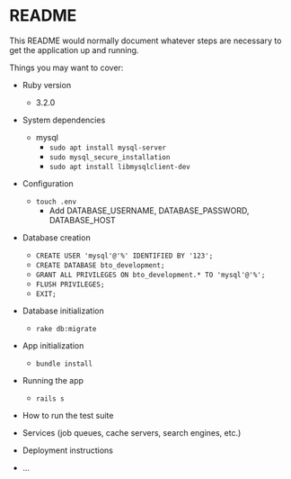 # README

This README would normally document whatever steps are necessary to get the
application up and running.

Things you may want to cover:

* Ruby version
  * 3.2.0

* System dependencies
  * mysql
    * `sudo apt install mysql-server`
    * `sudo mysql_secure_installation`
    * `sudo apt install libmysqlclient-dev`

* Configuration
  * `touch .env`
    * Add DATABASE_USERNAME, DATABASE_PASSWORD, DATABASE_HOST

* Database creation
  * `CREATE USER 'mysql'@'%' IDENTIFIED BY '123';`
  * `CREATE DATABASE bto_development;`
  * `GRANT ALL PRIVILEGES ON bto_development.* TO 'mysql'@'%';`
  * `FLUSH PRIVILEGES;`
  * `EXIT;`

* Database initialization
  * `rake db:migrate`

* App initialization
  * `bundle install`

* Running the app
  * `rails s`

* How to run the test suite

* Services (job queues, cache servers, search engines, etc.)

* Deployment instructions

* ...



